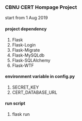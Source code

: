 ### CBNU CERT Hompage Project
start from 1 Aug 2019

#### project dependency
1. Flask
2. Flask-Login
3. Flask-Migrate
4. Flask-MySQLdb
5. Flask-SQLAlchemy
6. Flask-WTF

#### environment variable in config.py
1. SECRET_KEY
2. CERT_DATABASE_URL

#### run script
1. flask run